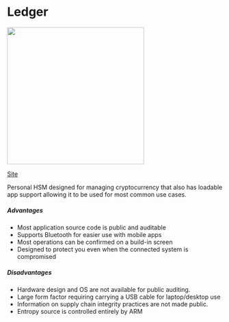 # Ledger

<img src="/img/ledger.png" width="320px" />

[Site](https://www.ledger.com)

Personal HSM designed for managing cryptocurrency that also has loadable app
support allowing it to be used for most common use cases.

##### Advantages
 * Most application source code is public and auditable
 * Supports Bluetooth for easier use with mobile apps
 * Most operations can be confirmed on a build-in screen
  * Designed to protect you even when the connected system is compromised

##### Disadvantages
 * Hardware design and OS are not available for public auditing.
 * Large form factor requiring carrying a USB cable for laptop/desktop use
 * Information on supply chain integrity practices are not made public.
 * Entropy source is controlled entirely by ARM
